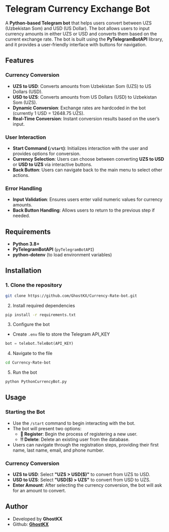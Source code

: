 # Telegram Currency Exchange Bot

A **Python-based Telegram bot** that helps users convert between UZS (Uzbekistan Som) and USD (US Dollar). The bot allows users to input currency amounts in either UZS or USD and converts them based on the current exchange rate. The bot is built using the **PyTelegramBotAPI** library, and it provides a user-friendly interface with buttons for navigation.

## Features

### **Currency Conversion**
- **UZS to USD**: Converts amounts from Uzbekistan Som (UZS) to US Dollars (USD).
- **USD to UZS**: Converts amounts from US Dollars (USD) to Uzbekistan Som (UZS).
- **Dynamic Conversion**: Exchange rates are hardcoded in the bot (currently 1 USD = 12648.75 UZS).
- **Real-Time Conversion**: Instant conversion results based on the user’s input.

### **User Interaction**
- **Start Command (`/start`)**: Initializes interaction with the user and provides options for conversion.
- **Currency Selection**: Users can choose between converting **UZS to USD** or **USD to UZS** via interactive buttons.
- **Back Button**: Users can navigate back to the main menu to select other actions.

### **Error Handling**
- **Input Validation**: Ensures users enter valid numeric values for currency amounts.
- **Back Button Handling**: Allows users to return to the previous step if needed.

## Requirements

- **Python 3.8+**
- **PyTelegramBotAPI** (`pyTelegramBotAPI`)
- **python-dotenv** (to load environment variables)

## Installation

### 1. Clone the repository
```bash
git clone https://github.com/GhostKX/Currency-Rate-bot.git
```

2. Install required dependencies
```bash
pip install -r requirements.txt
```

3. Configure the bot

- Create `.env` file to store the Telegram API_KEY
```python
bot = telebot.TeleBot(API_KEY)
```

4. Navigate to the file
```bash
cd Currency-Rate-bot
```

5. Run the bot
```bash
python PythonCurrencyBot.py
```

## Usage

### Starting the Bot
- Use the `/start` command to begin interacting with the bot.
- The bot will present two options:
  - **📝 Register**: Begin the process of registering a new user.
  - **‼️ Delete**: Delete an existing user from the database.
- Users can navigate through the registration steps, providing their first name, last name, email, and phone number.

### Currency Conversion
- **UZS to USD**: Select **"UZS > USD($)"** to convert from UZS to USD.
- **USD to UZS**: Select **"USD($) > UZS"** to convert from USD to UZS.
- **Enter Amount**: After selecting the currency conversion, the bot will ask for an amount to convert.


## Author

- Developed by **GhostKX**
- Github: **[GhostKX](https://github.com/GhostKX/Currency-Rate-bot)**
